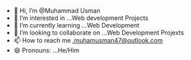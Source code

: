 - 👋 Hi, I’m @Muhammad Usman
- 👀 I’m interested in ...Web development Projects
- 🌱 I’m currently learning ...Web Development
- 💞️ I’m looking to collaborate on ...Web Development Projexts
- 📫 How to reach me .muhamusman47@outlook.com
- 😄 Pronouns: ...He/Him


<!---
IIIIXI-git/IIIIXI-git is a ✨ special ✨ repository because its `README.md` (this file) appears on your GitHub profile.
You can click the Preview link to take a look at your changes.
--->

